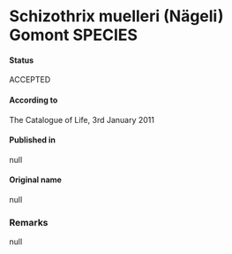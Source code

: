 # Schizothrix muelleri (Nägeli) Gomont SPECIES

#### Status
ACCEPTED

#### According to
The Catalogue of Life, 3rd January 2011

#### Published in
null

#### Original name
null

### Remarks
null
